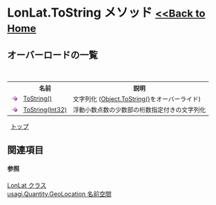 # LonLat.ToString メソッド <small>[<<Back to Home](https://github.com/usagi/usagi.cs/blob/master/Help/Home.md)</small> 


## オーバーロードの一覧
&nbsp;<table><tr><th></th><th>名前</th><th>説明</th></tr><tr><td>![Public メソッド](media/pubmethod.gif "Public メソッド")</td><td><a href="M_usagi_Quantity_GeoLocation_LonLat_ToString.md">ToString()</a></td><td>
文字列化
 (<a href="http://msdn2.microsoft.com/ja-jp/library/7bxwbwt2" target="_blank">Object.ToString()</a>をオーバーライド)</td></tr><tr><td>![Public メソッド](media/pubmethod.gif "Public メソッド")</td><td><a href="M_usagi_Quantity_GeoLocation_LonLat_ToString_1.md">ToString(Int32)</a></td><td>
浮動小数点数の少数部の桁数指定付きの文字列化</td></tr></table>&nbsp;
<a href="#lonlat.tostring-メソッド">トップ</a>

## 関連項目


#### 参照
<a href="T_usagi_Quantity_GeoLocation_LonLat.md">LonLat クラス</a><br /><a href="N_usagi_Quantity_GeoLocation.md">usagi.Quantity.GeoLocation 名前空間</a><br />